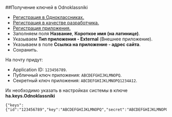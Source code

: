 ##Получение ключей в Odnoklassniki

* [Регистрация в Одноклассниках.][1]
* [Регистрация в качестве разработчика.][2]
* [Регистрация приложения.][3]
* Заполняем поля **Название**, **Короткое имя (на латинице)**.
* Указываем **Тип приложения - External** (Внешнее приложение).
* Указываем в поле **Ссылка на приложение - адрес сайта**.
* Сохранить.

На почту придут:  

* Application ID: `123456789`.
* Публичный ключ приложения: `ABCDEFGHIJKLMNOPQ`.
* Секретный ключ приложения: `ABCDEFGHIJKLMNOPQ1234A12`.

Их необходимо указать в настройках системы в ключе **ha.keys.Odnoklassniki**
```
{"keys":{"id":"123456789","key":"ABCDEFGHIJKLMNOPQ","secret":"ABCDEFGHIJKLMNOPQ1234A12"},"scope":"VALUABLE_ACCESS;LONG_ACCESS_TOKEN"}
```

[1]: https://ok.ru/dk?st.cmd=anonymMain&st.registration=on
[2]: https://ok.ru/devaccess
[3]: https://ok.ru/dk?st.cmd=appEditBasic
